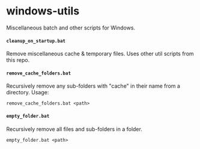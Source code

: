 # windows-utils
Miscellaneous batch and other scripts for Windows.

#### `cleanup_on_startup.bat`

Remove miscellaneous cache & temporary files. Uses other util scripts from this repo.

#### `remove_cache_folders.bat`

Recursively remove any sub-folders with "cache" in their name from a directory. Usage:

```batch
remove_cache_folders.bat <path>
```

#### `empty_folder.bat`

Recursively remove all files and sub-folders in a folder.

```batch
empty_folder.bat <path>
```
